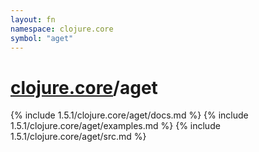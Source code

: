 ```yaml
---
layout: fn
namespace: clojure.core
symbol: "aget"
---
```


# [clojure.core](../)/aget

{% include 1.5.1/clojure.core/aget/docs.md %}
{% include 1.5.1/clojure.core/aget/examples.md %}
{% include 1.5.1/clojure.core/aget/src.md %}

